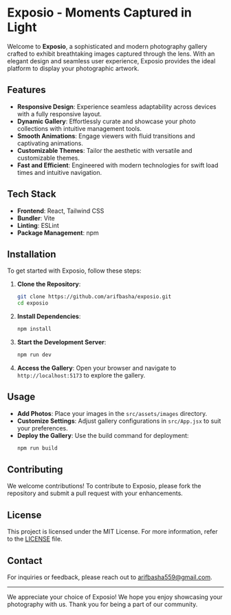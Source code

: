 # Exposio - Moments Captured in Light

Welcome to **Exposio**, a sophisticated and modern photography gallery crafted to exhibit breathtaking images captured through the lens. With an elegant design and seamless user experience, Exposio provides the ideal platform to display your photographic artwork.

## Features

- **Responsive Design**: Experience seamless adaptability across devices with a fully responsive layout.
- **Dynamic Gallery**: Effortlessly curate and showcase your photo collections with intuitive management tools.
- **Smooth Animations**: Engage viewers with fluid transitions and captivating animations.
- **Customizable Themes**: Tailor the aesthetic with versatile and customizable themes.
- **Fast and Efficient**: Engineered with modern technologies for swift load times and intuitive navigation.

## Tech Stack

- **Frontend**: React, Tailwind CSS
- **Bundler**: Vite
- **Linting**: ESLint
- **Package Management**: npm

## Installation

To get started with Exposio, follow these steps:

1. **Clone the Repository**:
   ```bash
   git clone https://github.com/arifbasha/exposio.git
   cd exposio
   ```

2. **Install Dependencies**:
   ```bash
   npm install
   ```

3. **Start the Development Server**:
   ```bash
   npm run dev
   ```

4. **Access the Gallery**:
   Open your browser and navigate to `http://localhost:5173` to explore the gallery.

## Usage

- **Add Photos**: Place your images in the `src/assets/images` directory.
- **Customize Settings**: Adjust gallery configurations in `src/App.jsx` to suit your preferences.
- **Deploy the Gallery**: Use the build command for deployment:
  ```bash
  npm run build
  ```

## Contributing

We welcome contributions! To contribute to Exposio, please fork the repository and submit a pull request with your enhancements.

## License

This project is licensed under the MIT License. For more information, refer to the [LICENSE](LICENSE) file.

## Contact

For inquiries or feedback, please reach out to [arifbasha559@gmail.com](mailto:arifbasha559@gmail.com).

---

We appreciate your choice of Exposio! We hope you enjoy showcasing your photography with us. Thank you for being a part of our community.


